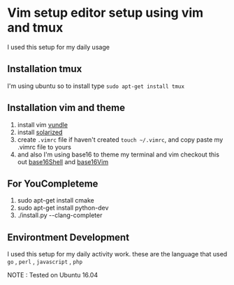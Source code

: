 # Vim setup editor setup using vim and tmux
I used this setup for my daily usage

## Installation tmux 
I'm using ubuntu so to install type `sudo apt-get install tmux`

## Installation vim and theme
1. install vim [vundle](https://github.com/VundleVim/Vundle.vim) 
2. install [solarized](https://github.com/altercation/vim-colors-solarized)
3. create `.vimrc` file if haven't created `touch ~/.vimrc`, and copy paste my .vimrc file to yours
4. and also I'm using base16 to theme my terminal and vim checkout this out [base16Shell](https://github.com/chriskempson/base16-shell) and [base16Vim](https://github.com/chriskempson/base16-vim)

## For YouCompleteme
1. sudo apt-get install cmake
2. sudo apt-get install python-dev
3. ./install.py --clang-completer

## Environtment Development
I used this setup for my daily activity work. these are the language that used `go` , `perl` , `javascript` , `php`

NOTE :  Tested on Ubuntu 16.04
